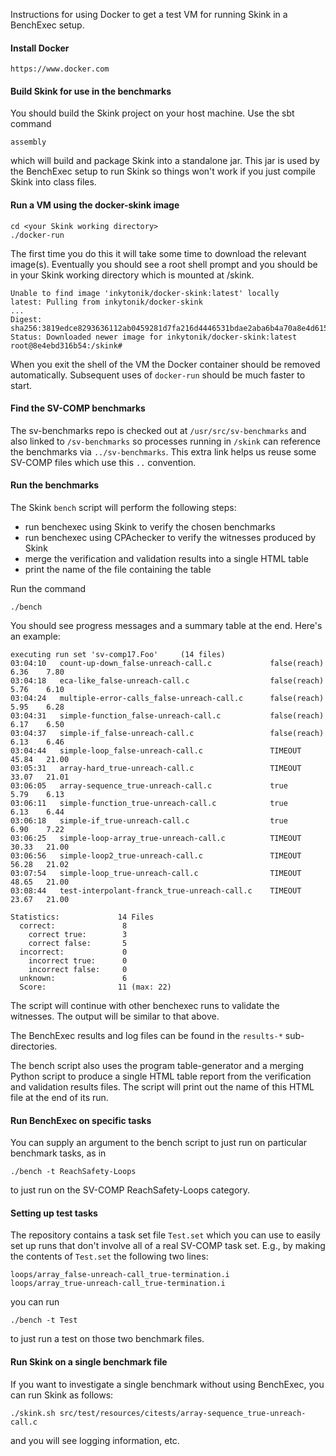 Instructions for using Docker to get a test VM for running Skink in a BenchExec setup.

#### Install Docker

    https://www.docker.com

#### Build Skink for use in the benchmarks

You should build the Skink project on your host machine. Use the sbt command

    assembly

which will build and package Skink into a standalone jar.
This jar is used by the BenchExec setup to run Skink so things won't work if you just compile Skink into class files.

#### Run a VM using the docker-skink image

    cd <your Skink working directory>
    ./docker-run

The first time you do this it will take some time to download the relevant image(s).
Eventually you should see a root shell prompt and you should be in your Skink working directory which is mounted at /skink.

    Unable to find image 'inkytonik/docker-skink:latest' locally
    latest: Pulling from inkytonik/docker-skink
    ...
    Digest: sha256:3819edce8293636112ab0459281d7fa216d4446531bdae2aba6b4a70a8e4d615
    Status: Downloaded newer image for inkytonik/docker-skink:latest
    root@8e4ebd316b54:/skink#

When you exit the shell of the VM the Docker container should be removed automatically.
Subsequent uses of `docker-run` should be much faster to start.

#### Find the SV-COMP benchmarks

The sv-benchmarks repo is checked out at `/usr/src/sv-benchmarks` and also linked to `/sv-benchmarks` so processes running in `/skink` can reference the benchmarks via `../sv-benchmarks`.
This extra link helps us reuse some SV-COMP files which use this `..` convention.

#### Run the benchmarks

The Skink `bench` script will perform the following steps:

- run benchexec using Skink to verify the chosen benchmarks
- run benchexec using CPAchecker to verify the witnesses produced by Skink
- merge the verification and validation results into a single HTML table
- print the name of the file containing the table

Run the command

    ./bench

You should see progress messages and a summary table at the end. Here's an example:

    executing run set 'sv-comp17.Foo'     (14 files)
    03:04:10   count-up-down_false-unreach-call.c             false(reach)              6.36    7.80
    03:04:18   eca-like_false-unreach-call.c                  false(reach)              5.76    6.10
    03:04:24   multiple-error-calls_false-unreach-call.c      false(reach)              5.95    6.28
    03:04:31   simple-function_false-unreach-call.c           false(reach)              6.17    6.50
    03:04:37   simple-if_false-unreach-call.c                 false(reach)              6.13    6.46
    03:04:44   simple-loop_false-unreach-call.c               TIMEOUT                  45.84   21.00
    03:05:31   array-hard_true-unreach-call.c                 TIMEOUT                  33.07   21.01
    03:06:05   array-sequence_true-unreach-call.c             true                      5.79    6.13
    03:06:11   simple-function_true-unreach-call.c            true                      6.13    6.44
    03:06:18   simple-if_true-unreach-call.c                  true                      6.90    7.22
    03:06:25   simple-loop-array_true-unreach-call.c          TIMEOUT                  30.33   21.00
    03:06:56   simple-loop2_true-unreach-call.c               TIMEOUT                  56.28   21.02
    03:07:54   simple-loop_true-unreach-call.c                TIMEOUT                  48.65   21.00
    03:08:44   test-interpolant-franck_true-unreach-call.c    TIMEOUT                  23.67   21.00

    Statistics:             14 Files
      correct:               8
        correct true:        3
        correct false:       5
      incorrect:             0
        incorrect true:      0
        incorrect false:     0
      unknown:               6
      Score:                11 (max: 22)

The script will continue with other benchexec runs to validate the witnesses.
The output will be similar to that above.

The BenchExec results and log files can be found in the `results-*` sub-directories.

The bench script also uses the program table-generator and a merging Python script to produce a single HTML table report from the verification and validation results files.
The script will print out the name of this HTML file at the end of its run.

#### Run BenchExec on specific tasks

You can supply an argument to the bench script to just run on particular benchmark
tasks, as in

    ./bench -t ReachSafety-Loops

to just run on the SV-COMP ReachSafety-Loops category.

#### Setting up test tasks

The repository contains a task set file `Test.set` which you can use to easily set up runs that don't involve all of a real SV-COMP task set.
E.g., by making the contents of `Test.set` the following two lines:

    loops/array_false-unreach-call_true-termination.i
    loops/array_true-unreach-call_true-termination.i

you can run

    ./bench -t Test

to just run a test on those two benchmark files.    

#### Run Skink on a single benchmark file

If you want to investigate a single benchmark without using BenchExec, you can run
Skink as follows:

    ./skink.sh src/test/resources/citests/array-sequence_true-unreach-call.c

and you will see logging information, etc.  

